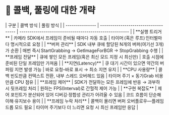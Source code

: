 <h1> 🔨 콜백, 풀링에 대한 개략 </h1>
| 구분              | 콜백 방식                                | 풀링 방식                                                  |
| --------------- | ------------------------------------ | ------------------------------------------------------ |
| **실행 트리거**      | 카메라 SDK에서 프레임이 준비될 때마다 자동 호출         | 타이머 (혹은 루프) 인터벌마다 명시적으로 요청                             |
| **버퍼 관리**       | SDK 내부 큐에 할당된 N개의 버퍼(여기선 3개)가 순환     | 매번 즉시 StartGrabbing → GetImageForBGR → StopGrabbing 수행 |
| **프레임 전달**      | 큐에 쌓인 모든 프레임(혹은 최신 모드 지정 시 최신만)      | 호출 시점에 준비된 단일 프레임만 가져옴                                 |
| **지연(Latency)** | 큐 대기 시간이 있으면 약간의 버퍼링 지연 발생 가능        | 바로 요청–바로 표시 → 최소 지연 유지                                 |
| **CPU 사용량**     | 콜백 빈도만큼 컨텍스트 전환, 내부 스레드 오버헤드 있음      | 타이머 주기 × 동기Grab 비용만큼 CPU 점유                            |
| **프레임 제어**      | SDK가 전달하는 모든 프레임에 반응 → 과부하 시 뒷프레임 처리 | 원하는 FPS(Interval)로 간헐적 제어 가능                           |
| **구현 복잡도**      | 제어 포인트가 분산되어 있어 디버깅·정합성 관리가 어려울 수 있음 | 코드 흐름이 단순해 이해·유지보수 용이                                  |
| **프레임 누락 처리**   | 콜백이 몰리면 버퍼 오버플로우―플레임 드롭 모드 필요        | 타이머 주기보다 더 느리면 요청 시 최신 프레임만 응답                         |
